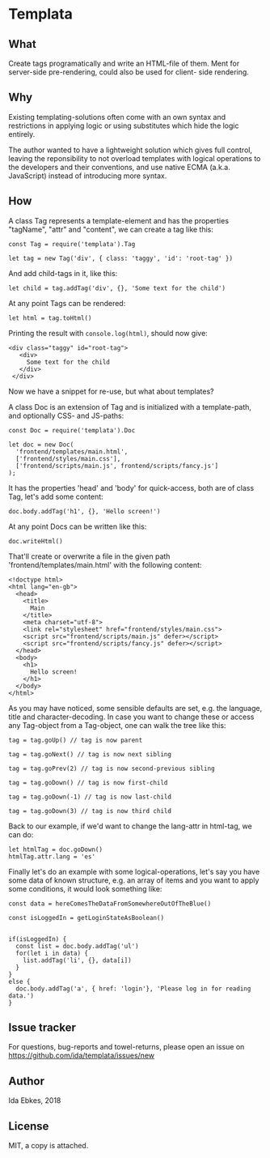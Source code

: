 Templata
========


What
----

Create tags programatically and write an HTML-file of them.
Ment for server-side pre-rendering, could also be used for client-
side rendering.


Why
---

Existing templating-solutions often come with an own syntax
and restrictions in applying logic or using substitutes which
hide the logic entirely.

The author wanted to have a lightweight solution which gives full
control, leaving the reponsibility to not overload templates with
logical operations to the developers and their conventions, and
use native ECMA (a.k.a. JavaScript) instead of introducing more syntax.


How
---


A class Tag represents a template-element and has the properties
"tagName", "attr" and "content", we can create a tag like this:

    const Tag = require('templata').Tag

    let tag = new Tag('div', { class: 'taggy', 'id': 'root-tag' })

And add child-tags in it, like this:

    let child = tag.addTag('div', {}, 'Some text for the child')

At any point Tags can be rendered:

    let html = tag.toHtml()

Printing the result with `console.log(html)`, should now give:

    <div class="taggy" id="root-tag">
       <div>
         Some text for the child
       </div>
     </div>

Now we have a snippet for re-use, but what about templates?

A class Doc is an extension of Tag and is initialized with a
template-path, and optionally CSS- and JS-paths:

    const Doc = require('templata').Doc
 
    let doc = new Doc(
      'frontend/templates/main.html',
	  ['frontend/styles/main.css'],
      ['frontend/scripts/main.js', frontend/scripts/fancy.js']
	);


It has the properties 'head' and 'body' for quick-access, both are
of class Tag, let's add some content:

	doc.body.addTag('h1', {}, 'Hello screen!')

At any point Docs can be written like this:

	doc.writeHtml()

That'll create or overwrite a file in the given path 'frontend/templates/main.html'
with the following content:

    <!doctype html>
    <html lang="en-gb">
      <head>
        <title>
          Main
        </title>
        <meta charset="utf-8">
        <link rel="stylesheet" href="frontend/styles/main.css">
        <script src="frontend/scripts/main.js" defer></script>
        <script src="frontend/scripts/fancy.js" defer></script>
      </head>
      <body>
        <h1>
          Hello screen!
        </h1>
      </body>
    </html>

As you may have noticed, some sensible defaults are set, e.g.
the language, title and character-decoding. In case you want
to change these or access any Tag-object from a Tag-object,
one can walk the tree like this:

	tag = tag.goUp() // tag is now parent

	tag = tag.goNext() // tag is now next sibling

	tag = tag.goPrev(2) // tag is now second-previous sibling

	tag = tag.goDown() // tag is now first-child

	tag = tag.goDown(-1) // tag is now last-child

	tag = tag.goDown(3) // tag is now third child


Back to our example, if we'd want to change the lang-attr
in html-tag, we can do:

	let htmlTag = doc.goDown()
	htmlTag.attr.lang = 'es'


Finally let's do an example with some logical-operations,
let's say you have some data of known structure, e.g. an
array of items and you want to apply some conditions, it
would look something like:

	const data = hereComesTheDataFromSomewhereOutOfTheBlue()

	const isLoggedIn = getLoginStateAsBoolean()


	if(isLoggedIn) {
	  const list = doc.body.addTag('ul')
	  for(let i in data) {
	    list.addTag('li', {}, data[i])
	  }
	}
    else {
	  doc.body.addTag('a', { href: 'login'}, 'Please log in for reading data.')
    }


Issue tracker
-------------

For questions, bug-reports and towel-returns, please open an issue
on https://github.com/ida/templata/issues/new


Author
------

Ida Ebkes, 2018


License
-------

MIT, a copy is attached.
